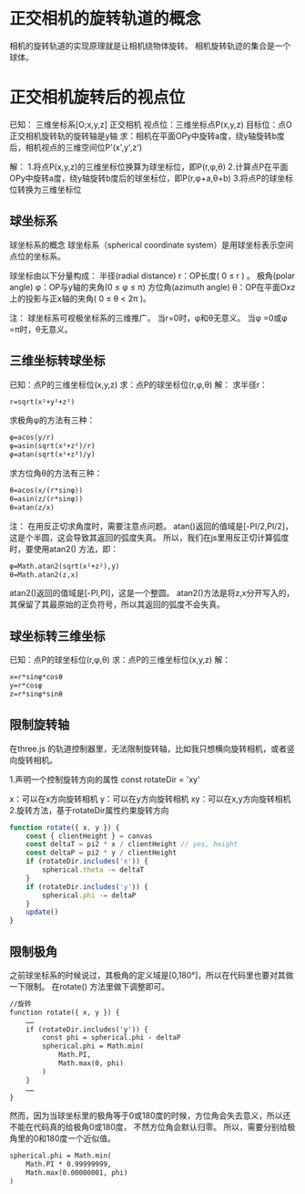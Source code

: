 # 正交相机的旋转轨道的概念
相机的旋转轨道的实现原理就是让相机绕物体旋转。
相机旋转轨迹的集合是一个球体。

# 正交相机旋转后的视点位

已知：
三维坐标系[O;x,y,z]
正交相机
视点位：三维坐标点P(x,y,z)
目标位：点O
正交相机旋转轨的旋转轴是y轴
求：相机在平面OPy中旋转a度，绕y轴旋转b度后，相机视点的三维空间位P'(x',y',z')

解：
1.将点P(x,y,z)的三维坐标位换算为球坐标位，即P(r,φ,θ)
2.计算点P在平面OPy中旋转a度，绕y轴旋转b度后的球坐标位，即P(r,φ+a,θ+b)
3.将点P的球坐标位转换为三维坐标位

## 球坐标系
球坐标系的概念
球坐标系（spherical coordinate system）是用球坐标表示空间点位的坐标系。

球坐标由以下分量构成：
半径(radial distance) r：OP长度( 0 ≤ r ) 。
极角(polar angle) φ：OP与y轴的夹角(0 ≤ φ ≤ π)
方位角(azimuth angle) θ：OP在平面Oxz上的投影与正x轴的夹角( 0 ≤ θ < 2π )。

注：
球坐标系可视极坐标系的三维推广。
当r=0时，φ和θ无意义。
当φ =0或φ =π时，θ无意义。

## 三维坐标转球坐标
已知：点P的三维坐标位(x,y,z)
求：点P的球坐标位(r,φ,θ)
解：
求半径r：
```html
r=sqrt(x²+y²+z²)
```

求极角φ的方法有三种：
```html
φ=acos(y/r)
φ=asin(sqrt(x²+z²)/r)
φ=atan(sqrt(x²+z²)/y)
```

求方位角θ的方法有三种：
```html
θ=acos(x/(r*sinφ))
θ=asin(z/(r*sinφ))
θ=atan(z/x)
```

注：
在用反正切求角度时，需要注意点问题。
atan()返回的值域是[-PI/2,PI/2]，这是个半圆，这会导致其返回的弧度失真。
所以，我们在js里用反正切计算弧度时，要使用atan2() 方法，即：
```html
φ=Math.atan2(sqrt(x²+z²),y)
θ=Math.atan2(z,x)
```
atan2()返回的值域是[-PI,PI]，这是一个整圆。
atan2()方法是将z,x分开写入的，其保留了其最原始的正负符号，所以其返回的弧度不会失真。

## 球坐标转三维坐标
已知：点P的球坐标位(r,φ,θ)
求：点P的三维坐标位(x,y,z)
解：
```html
x=r*sinφ*cosθ
y=r*cosφ
z=r*sinφ*sinθ
```

## 限制旋转轴
在three.js 的轨道控制器里，无法限制旋转轴，比如我只想横向旋转相机，或者竖向旋转相机。

1.声明一个控制旋转方向的属性
const rotateDir = 'xy'

x：可以在x方向旋转相机
y：可以在y方向旋转相机
xy：可以在x,y方向旋转相机
2.旋转方法，基于rotateDir属性约束旋转方向

```js
function rotate({ x, y }) {
    const { clientHeight } = canvas
    const deltaT = pi2 * x / clientHeight // yes, height
    const deltaP = pi2 * y / clientHeight
    if (rotateDir.includes('x')) {
        spherical.theta -= deltaT
    }
    if (rotateDir.includes('y')) {
        spherical.phi -= deltaP
    }
    update()
}
```

## 限制极角
之前球坐标系的时候说过，其极角的定义域是[0,180°]，所以在代码里也要对其做一下限制。
在rotate() 方法里做下调整即可。
```html
//旋转
function rotate({ x, y }) {
    ……
    if (rotateDir.includes('y')) {
        const phi = spherical.phi - deltaP
        spherical.phi = Math.min(
            Math.PI,
            Math.max(0, phi)
        )
    }
    ……
}
```
然而，因为当球坐标里的极角等于0或180度的时候，方位角会失去意义，所以还不能在代码真的给极角0或180度，
不然方位角会默认归零。
所以，需要分别给极角里的0和180度一个近似值。

```html
spherical.phi = Math.min(
    Math.PI * 0.99999999,
    Math.max(0.00000001, phi)
)
```
